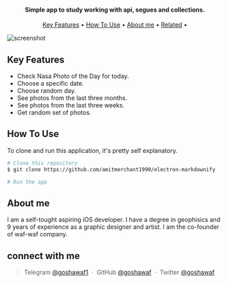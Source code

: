 <h4 align="center">Simple app to study working with api, segues and collections.</h4>

<p align="center">
  <a href="#key-features">Key Features</a> •
  <a href="#how-to-use">How To Use</a> •
  <a href="#about me">About me</a> •
  <a href="#connect with me">Related</a> •
</p>

![screenshot](https://github.com/goshawaf/NasaApiApp/blob/b6f255d8c21634007166b196bbba78165f251687/Simulator%20Screen%20Recording%20-%20iPhone%2011%20-%202023-01-27%20at%2016.03.32.gif)

## Key Features

* Check Nasa Photo of the Day for today.
* Choose a specific date.
* Choose random day.
* See photos from the last three months.
* See photos from the last three weeks.
* Get random set of photos.

## How To Use

To clone and run this application, it's pretty self explanatory.

```bash
# Clone this repository
$ git clone https://github.com/amitmerchant1990/electron-markdownify

# Run the app
```



## About me
I am a self-tought aspiring iOS developer. I have a degree in geophisics and 9 years of experience as a graphic designer and artist. I am the co-founder of waf-waf company.

## connect with me

> Telegram [@goshawaf1](https://t.me/goshawaf1) &nbsp;&middot;&nbsp;
> GitHub [@goshawaf](https://github.com/goshawaf) &nbsp;&middot;&nbsp;
> Twitter [@goshawaf](https://twitter.com/goshawaf)

